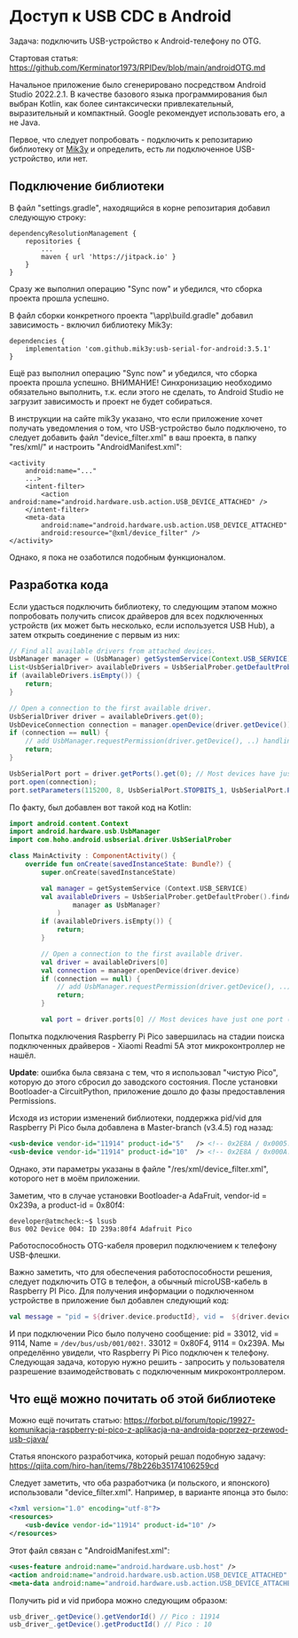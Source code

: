 # Доступ к USB CDC в Android

Задача: подключить USB-устройство к Android-телефону по OTG.

Стартовая статья: https://github.com/Kerminator1973/RPIDev/blob/main/androidOTG.md

Начальное приложение было сгенерировано посредством Android Studio 2022.2.1. В качестве базового языка программирования был выбран Kotlin, как более синтаксически привлекательный, выразительный и компактный. Google рекомендует использовать его, а не Java.

Первое, что следует попробовать - подключить к репозитарию библиотеку от [Mik3y](https://github.com/mik3y/usb-serial-for-android) и определить, есть ли подключенное USB-устройство, или нет.

## Подключение библиотеки

В файл "settings.gradle", находящийся в корне репозитария добавил следующую строку:

```
dependencyResolutionManagement {
    repositories {
        ...
        maven { url 'https://jitpack.io' }
    }
}
```

Сразу же выполнил операцию "Sync now" и убедился, что сборка проекта прошла успешно.

В файл сборки конкретного проекта "\app\build.gradle" добавил зависимость - включил библиотеку Mik3y:

```
dependencies {
    implementation 'com.github.mik3y:usb-serial-for-android:3.5.1'
}
```

Ещё раз выполнил операцию "Sync now" и убедился, что сборка проекта прошла успешно. ВНИМАНИЕ! Синхронизацию необходимо обязательно выполнить, т.к. если этого не сделать, то Android Studio не загрузит зависимость и проект не будет собираться.

В инструкции на сайте mik3y указано, что если приложение хочет получать уведомления о том, что USB-устройство было подключено, то следует добавить файл "device_filter.xml" в ваш проекта, в папку "res/xml/" и настроить "AndroidManifest.xml":

```
<activity
    android:name="..."
    ...>
    <intent-filter>
        <action android:name="android.hardware.usb.action.USB_DEVICE_ATTACHED" />
    </intent-filter>
    <meta-data
        android:name="android.hardware.usb.action.USB_DEVICE_ATTACHED"
        android:resource="@xml/device_filter" />
</activity>
```

Однако, я пока не озаботился подобным функционалом.

## Разработка кода

Если удасться подключить библиотеку, то следующим этапом можно попробовать получить список драйверов для всех подключенных устройств (их может быть несколько, если используется USB Hub), а затем открыть соединение с первым из них:

``` java
// Find all available drivers from attached devices.
UsbManager manager = (UsbManager) getSystemService(Context.USB_SERVICE);
List<UsbSerialDriver> availableDrivers = UsbSerialProber.getDefaultProber().findAllDrivers(manager);
if (availableDrivers.isEmpty()) {
	return;
}

// Open a connection to the first available driver.
UsbSerialDriver driver = availableDrivers.get(0);
UsbDeviceConnection connection = manager.openDevice(driver.getDevice());
if (connection == null) {
	// add UsbManager.requestPermission(driver.getDevice(), ..) handling here
	return;
}

UsbSerialPort port = driver.getPorts().get(0); // Most devices have just one port (port 0)
port.open(connection);
port.setParameters(115200, 8, UsbSerialPort.STOPBITS_1, UsbSerialPort.PARITY_NONE);
```

По факту, был добавлен вот такой код на Kotlin:

``` kotlin
import android.content.Context
import android.hardware.usb.UsbManager
import com.hoho.android.usbserial.driver.UsbSerialProber

class MainActivity : ComponentActivity() {
    override fun onCreate(savedInstanceState: Bundle?) {
        super.onCreate(savedInstanceState)

        val manager = getSystemService (Context.USB_SERVICE)
        val availableDrivers = UsbSerialProber.getDefaultProber().findAllDrivers(
                manager as UsbManager?
            )
        if (availableDrivers.isEmpty()) {
            return;
        }

        // Open a connection to the first available driver.
        val driver = availableDrivers[0]
        val connection = manager.openDevice(driver.device)
        if (connection == null) {
            // add UsbManager.requestPermission(driver.getDevice(), ..) handling here
            return;
        }

        val port = driver.ports[0] // Most devices have just one port (port 0)
```

Попытка подключения Raspberry Pi Pico завершилась на стадии поиска подключенных драйверов - Xiaomi Readmi 5A этот микроконтроллер не нашёл. 

**Update**: ошибка была связана с тем, что я использовал "чистую Pico", которую до этого сбросил до заводского состояния. После установки Bootloader-а CircuitPython, приложение дошло до фазы предоставления Permissions.

Исходя из истории изменений библиотеки, поддержка pid/vid для Raspberry Pi Pico была добавлена в Master-branch (v3.4.5) год назад:

``` xml
<usb-device vendor-id="11914" product-id="5"   /> <!-- 0x2E8A / 0x0005: Raspberry Pi Pico Micropython -->
<usb-device vendor-id="11914" product-id="10"  /> <!-- 0x2E8A / 0x000A: Raspberry Pi Pico SDK -->
```

Однако, эти параметры указаны в файле "/res/xml/device_filter.xml", которого нет в моём приложении.

Заметим, что в случае установки Bootloader-а AdaFruit, vendor-id = 0x239a, а product-id = 0x80f4:

``` console
developer@atmcheck:~$ lsusb
Bus 002 Device 004: ID 239a:80f4 Adafruit Pico
```

Работоспособность OTG-кабеля проверил подключением к телефону USB-флешки.

Важно заметить, что для обеспечения работоспособности решения, следует подключить OTG в телефон, а обычный microUSB-кабель в Raspberry PI Pico. Для получения информации о подключенном устройстве в приложение был добавлен следующий код:

``` kotlin
val message = "pid = ${driver.device.productId}, vid =  ${driver.device.vendorId}, Name = ${driver.device.deviceName}"
```

И при подключении Pico было получено сообщение: pid = 33012, vid = 9114, Name = `/dev/bus/usb/001/002!`. 33012 = 0x80F4, 9114 = 0x239A. Мы определённо увидели, что Raspberry Pi Pico подключен к телефону. Следующая задача, которую нужно решить - запросить у пользователя разрешение взаимодействовать с подключенным микроконтроллером.

## Что ещё можно почитать об этой библиотеке

Можно ещё почитать статью: https://forbot.pl/forum/topic/19927-komunikacja-raspberry-pi-pico-z-aplikacja-na-androida-poprzez-przewod-usb-cjava/

Статья японского разработчика, который решал подобную задачу: https://qiita.com/hiro-han/items/78b226b35174106259cd

Следует заметить, что оба разработчика (и польского, и японского) использовали "device_filter.xml". Например, в варианте японца это было:

``` xml
<?xml version="1.0" encoding="utf-8"?>
<resources>
    <usb-device vendor-id="11914" product-id="10" />
</resources>
```

Этот файл связан с "AndroidManifest.xml":

``` xml
<uses-feature android:name="android.hardware.usb.host" />
<action android:name="android.hardware.usb.action.USB_DEVICE_ATTACHED" />
<meta-data android:name="android.hardware.usb.action.USB_DEVICE_ATTACHED" android:resource="@xml/device_filter" />
```

Получить pid и vid прибора можно следующим образом:

``` java
usb_driver_.getDevice().getVendorId() // Pico : 11914
usb_driver_.getDevice().getProductId() // Pico : 10
```
